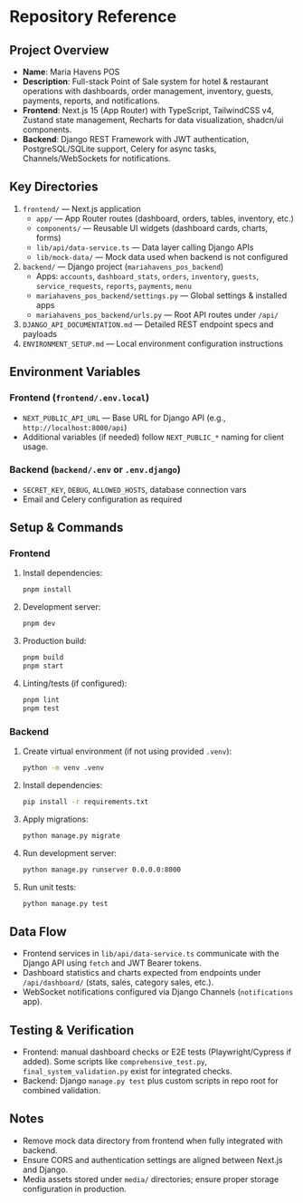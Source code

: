 # Repository Reference

## Project Overview
- **Name**: Maria Havens POS
- **Description**: Full-stack Point of Sale system for hotel & restaurant operations with dashboards, order management, inventory, guests, payments, reports, and notifications.
- **Frontend**: Next.js 15 (App Router) with TypeScript, TailwindCSS v4, Zustand state management, Recharts for data visualization, shadcn/ui components.
- **Backend**: Django REST Framework with JWT authentication, PostgreSQL/SQLite support, Celery for async tasks, Channels/WebSockets for notifications.

## Key Directories
1. `frontend/` — Next.js application
   - `app/` — App Router routes (dashboard, orders, tables, inventory, etc.)
   - `components/` — Reusable UI widgets (dashboard cards, charts, forms)
   - `lib/api/data-service.ts` — Data layer calling Django APIs
   - `lib/mock-data/` — Mock data used when backend is not configured
2. `backend/` — Django project (`mariahavens_pos_backend`)
   - Apps: `accounts`, `dashboard_stats`, `orders`, `inventory`, `guests`, `service_requests`, `reports`, `payments`, `menu`
   - `mariahavens_pos_backend/settings.py` — Global settings & installed apps
   - `mariahavens_pos_backend/urls.py` — Root API routes under `/api/`
3. `DJANGO_API_DOCUMENTATION.md` — Detailed REST endpoint specs and payloads
4. `ENVIRONMENT_SETUP.md` — Local environment configuration instructions

## Environment Variables
### Frontend (`frontend/.env.local`)
- `NEXT_PUBLIC_API_URL` — Base URL for Django API (e.g., `http://localhost:8000/api`)
- Additional variables (if needed) follow `NEXT_PUBLIC_*` naming for client usage.

### Backend (`backend/.env` or `.env.django`)
- `SECRET_KEY`, `DEBUG`, `ALLOWED_HOSTS`, database connection vars
- Email and Celery configuration as required

## Setup & Commands
### Frontend
1. Install dependencies:
   ```bash
   pnpm install
   ```
2. Development server:
   ```bash
   pnpm dev
   ```
3. Production build:
   ```bash
   pnpm build
   pnpm start
   ```
4. Linting/tests (if configured):
   ```bash
   pnpm lint
   pnpm test
   ```

### Backend
1. Create virtual environment (if not using provided `.venv`):
   ```bash
   python -m venv .venv
   ```
2. Install dependencies:
   ```bash
   pip install -r requirements.txt
   ```
3. Apply migrations:
   ```bash
   python manage.py migrate
   ```
4. Run development server:
   ```bash
   python manage.py runserver 0.0.0.0:8000
   ```
5. Run unit tests:
   ```bash
   python manage.py test
   ```

## Data Flow
- Frontend services in `lib/api/data-service.ts` communicate with the Django API using `fetch` and JWT Bearer tokens.
- Dashboard statistics and charts expected from endpoints under `/api/dashboard/` (stats, sales, category sales, etc.).
- WebSocket notifications configured via Django Channels (`notifications` app).

## Testing & Verification
- Frontend: manual dashboard checks or E2E tests (Playwright/Cypress if added). Some scripts like `comprehensive_test.py`, `final_system_validation.py` exist for integrated checks.
- Backend: Django `manage.py test` plus custom scripts in repo root for combined validation.

## Notes
- Remove mock data directory from frontend when fully integrated with backend.
- Ensure CORS and authentication settings are aligned between Next.js and Django.
- Media assets stored under `media/` directories; ensure proper storage configuration in production.